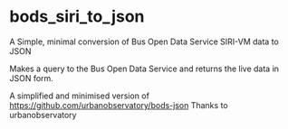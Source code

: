 # bods_siri_to_json
A Simple, minimal conversion of Bus Open Data Service SIRI-VM data to JSON

Makes a query to the Bus Open Data Service and returns the live data in JSON form.

A simplified and minimised version of https://github.com/urbanobservatory/bods-json
Thanks to urbanobservatory

